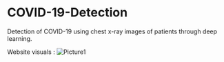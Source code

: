 # COVID-19-Detection
Detection of COVID-19 using chest x-ray images of patients through deep learning.

Website visuals : 
![Picture1](https://user-images.githubusercontent.com/77088327/121021369-f0a52300-c7be-11eb-883f-019fad6187de.png)
